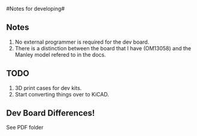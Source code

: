 #Notes for developing#

## Notes ##
1. No external programmer is required for the dev board.
2. There is a distinction between the board that I have (OM13058) and the Manley model refered to in the docs.

## TODO ##
1. 3D print cases for dev kits.
2. Start converting things over to KiCAD.

## Dev Board Differences! ##
See PDF folder